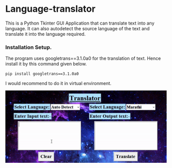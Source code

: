 # Language-translator
This is a Python Tkinter GUI Application that can translate text into any language. It can also autodetect the source language of the text and translate it into the language required.

### Installation Setup.
The program uses googletrans==3.1.0a0 for the translation of text. Hence install it by this command given below.
```
pip install googletrans==3.1.0a0
```
I would recommend to do it in virtual environment.

![Alt Text](https://github.com/gtiwari912/language-translator/blob/main/TranslatorGIF.gif)

